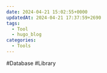 ```yaml
---
date: 2024-04-21 15:02:55+0000
updatedAt: 2024-04-21 17:37:59+2690
tags:
  - Tool
  - hugo_blog
categories:
  - Tools
---
```



#Database 
#Library 